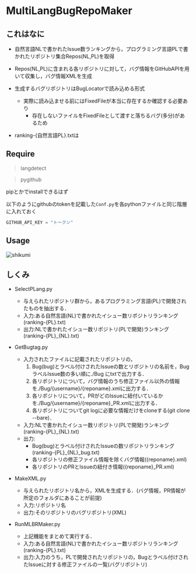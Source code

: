 # MultiLangBugRepoMaker

## これはなに
- 自然言語NLで書かれたIssue数ランキングから，プログラミング言語PLで書かれたリポジトリ集合Repos(NL,PL)を取得
- Repos(NL,PL)に含まれる各リポジトリに対して，バグ情報をGitHubAPIを用いて収集し，バグ情報XMLを生成

- 生成するバグリポジトリはBugLocatorで読み込める形式
  - 実際に読み込ませる前にはFixedFileが本当に存在するか確認する必要あり
    - 存在しないファイルをFixedFileとして渡すと落ちるバグ(多分)があるため
    
- ranking-{自然言語PL}.txtは

## Require
> langdetect

> pygithub

pipとかでinstallできるはず

以下のようにgithubのtokenを記載した`Conf.py`を各pythonファイルと同じ階層に入れておく
```python:Conf.py
GITHUB_API_KEY = "トークン"
```

## Usage
![shikumi](https://user-images.githubusercontent.com/43768808/86399542-64eb6280-bce2-11ea-9599-906aaa9efee0.png)

## しくみ


- SelectPLang.py
  - 与えられたリポジトリ群から，あるプログラミング言語(PL)で開発されたものを抽出する．
  - 入力:ある自然言語(NL)で書かれたイシュー数リポジトリランキング(ranking-{PL}.txt)
  - 出力:NLで書かれたイシュー数リポジトリ(PLで開発)ランキング(ranking-{PL}_{NL}.txt)

- GetBugtag.py
  - 入力されたファイルに記載されたリポジトリの，
    1. Bug(bug)とラベル付けされたIssueの数とリポジトリの名前を，BugラベルIssue数の多い順に./Bug にtxtで出力する．
    2. 各リポジトリについて，バグ情報のうち修正ファイル以外の情報を./Bug/{username}/{reponame}.xmlに出力する．
    3. 各リポジトリについて，PRがどのIssueに紐付いているかを./Bug/{username}/{reponame}_PR.xmlに出力する．
    4. 各リポジトリについてgit logに必要な情報だけをcloneする(git clone --bare)．
  - 入力:NLで書かれたイシュー数リポジトリ(PLで開発)ランキング(ranking-{PL}_{NL}.txt)
  - 出力:
    - Bug(bug)とラベル付けされたIssueの数リポジトリランキング(ranking-{PL}_{NL}_bug.txt)
    - 各リポジトリの修正ファイル情報を除くバグ情報({reponame}.xml)
    - 各リポジトリのPRとIssueの紐付き情報({reponame}_PR.xml)

- MakeXML.py
  - 与えられたリポジトリ名から，XMLを生成する．(バグ情報，PR情報が所定のフォルダにあることが前提)
  - 入力:リポジトリ名
  - 出力:そのリポジトリのバグリポジトリ(XML)

- RunMLBRMaker.py
  - 上記機能をまとめて実行する．
  - 入力:ある自然言語(NL)で書かれたイシュー数リポジトリランキング(ranking-{PL}.txt)
  - 出力:入力のうち，PLで開発されたリポジトリの，Bugとラベル付けされたIssueに対する修正ファイルの一覧(バグリポジトリ)
